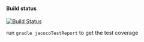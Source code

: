 #### Build status

<a href="https://travis-ci.org/ztztzt8888/interview">
   <img src="https://travis-ci.org/ztztzt8888/interview.svg?style=flat-square" alt="Build Status">
</a>


run ```gradle jacocoTestReport``` to get the test coverage